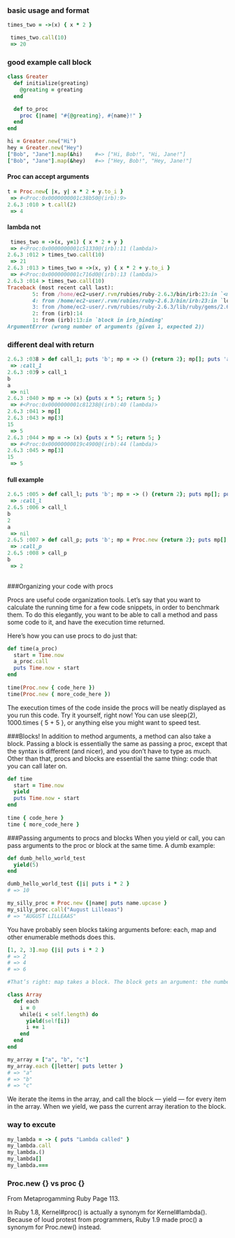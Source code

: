 ### basic usage and format

```ruby
times_two = ->(x) { x * 2 }

 times_two.call(10)
 => 20
```


### good example call block

```ruby
class Greater
  def initialize(greating)
    @greating = greating
  end

  def to_proc
    proc {|name| "#{@greating}, #{name}!" }
  end
end

hi = Greater.new("Hi")
hey = Greater.new("Hey")
["Bob", "Jane"].map(&hi)    #=> ["Hi, Bob!", "Hi, Jane!"]
["Bob", "Jane"].map(&hey)   #=> ["Hey, Bob!", "Hey, Jane!"]

```


#### Proc can accept arguments
```ruby
t = Proc.new{ |x, y| x * 2 + y.to_i }
 => #<Proc:0x0000000001c38b50@(irb):9> 
2.6.3 :010 > t.call(2)
 => 4  
```

#### lambda not

```ruby
 times_two = ->(x, y=1) { x * 2 + y }                                                                            
 => #<Proc:0x0000000001c51330@(irb):11 (lambda)> 
2.6.3 :012 > times_two.call(10)                                                                                              
 => 21 
2.6.3 :013 > times_two = ->(x, y) { x * 2 + y.to_i }                                                                         
 => #<Proc:0x0000000001c716d0@(irb):13 (lambda)> 
2.6.3 :014 > times_two.call(10)
Traceback (most recent call last):
        5: from /home/ec2-user/.rvm/rubies/ruby-2.6.3/bin/irb:23:in `<main>'
        4: from /home/ec2-user/.rvm/rubies/ruby-2.6.3/bin/irb:23:in `load'
        3: from /home/ec2-user/.rvm/rubies/ruby-2.6.3/lib/ruby/gems/2.6.0/gems/irb-1.0.0/exe/irb:11:in `<top (required)>'
        2: from (irb):14
        1: from (irb):13:in `block in irb_binding'
ArgumentError (wrong number of arguments (given 1, expected 2))

```


### different deal with return

```ruby
2.6.3 :038 > def call_1; puts 'b'; mp = -> () {return 2}; mp[]; puts 'a'; end;                                               
 => :call_1 
2.6.3 :039 > call_1
b
a
 => nil 
2.6.3 :040 > mp = -> (x) {puts x * 5; return 5; }
 => #<Proc:0x0000000001c81238@(irb):40 (lambda)> 
2.6.3 :041 > mp[]
2.6.3 :043 > mp[3]                                                                                                           
15
 => 5 
2.6.3 :044 > mp = -> (x) {puts x * 5; return 5; }                                                                            
 => #<Proc:0x00000000019c4900@(irb):44 (lambda)> 
2.6.3 :045 > mp[3]
15
 => 5 
```

#### full example

```ruby
2.6.5 :005 > def call_l; puts 'b'; mp = -> () {return 2}; puts mp[]; puts 'a'; end;                                                                                                              
 => :call_l 
2.6.5 :006 > call_l
b
2
a
 => nil 
2.6.5 :007 > def call_p; puts 'b'; mp = Proc.new {return 2}; puts mp[]; puts 'a'; end;                                                                                                           
 => :call_p 
2.6.5 :008 > call_p
b
 => 2 
 
 ```


###Organizing your code with procs

Procs are useful code organization tools. Let’s say that you want to calculate the running time for a few code snippets, in order to benchmark them. To do this elegantly, you want to be able to call a method and pass some code to it, and have the execution time returned.

Here’s how you can use procs to do just that:

```ruby
def time(a_proc)
  start = Time.now
  a_proc.call
  puts Time.now - start
end
 
time(Proc.new { code_here })
time(Proc.new { more_code_here })
```

The execution times of the code inside the procs will be neatly displayed as you run this code. Try it yourself, right now! You can use sleep(2), 1000.times { 5 + 5 }, or anything else you might want to speed test.

###Blocks!
In addition to method arguments, a method can also take a block. Passing a block is essentially the same as passing a proc, except that the syntax is different (and nicer), and you don’t have to type as much. Other than that, procs and blocks are essential the same thing: code that you can call later on.

```ruby
def time
  start = Time.now
  yield
  puts Time.now - start
end
 
time { code_here }
time { more_code_here }
```


###Passing arguments to procs and blocks
When you yield or call, you can pass arguments to the proc or block at the same time. A dumb example:

```ruby
def dumb_hello_world_test
  yield(5)
end

dumb_hello_world_test {|i| puts i * 2 }
# => 10

my_silly_proc = Proc.new {|name| puts name.upcase }
my_silly_proc.call("August Lilleaas")
# => "AUGUST LILLEAAS"
```

You have probably seen blocks taking arguments before: each, map and other enumerable methods does this.

```ruby
[1, 2, 3].map {|i| puts i * 2 }
# => 2
# => 4
# => 6

#That’s right: map takes a block. The block gets an argument: the number in the array. Now, for something hardcore. Let’s play with an implementation of Array#each.

class Array
  def each
    i = 0
    while(i < self.length) do
      yield(self[i])
      i += 1
    end
  end
end

my_array = ["a", "b", "c"]
my_array.each {|letter| puts letter }
# => "a"
# => "b"
# => "c"
```
We iterate the items in the array, and call the block — yield — for every item in the array. When we yield, we pass the current array iteration to the block.


### way to excute

```ruby
my_lambda = -> { puts "Lambda called" }
my_lambda.call
my_lambda.()
my_lambda[]
my_lambda.===
```

### Proc.new {} vs proc {}

From Metaprogamming Ruby Page 113.

In Ruby 1.8, Kernel#proc() is actually a synonym for Kernel#lambda(). Because of loud protest from programmers, Ruby 1.9 made proc() a synonym for Proc.new() instead.
